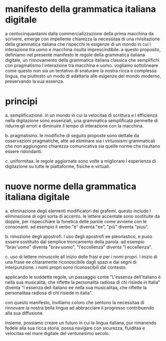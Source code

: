 # manifesto della grammatica italiana digitale

a centocinquantanni dalla commercializzazione della prima macchina da scrivere, emerge con impellente chiarezza la necessitaa di una rivisitazione della grammatica italiana che rispecchi le esigenze di un mondo in cui l interazione tra uomo e macchina risulta imprescindibile.
a questo proposito, definiamo nel presente manifesto le regole della grammatica italiana digitale, un rinnovamento della grammatica italiana classica che semplifichi con pragmatismo l interazione tra macchina e uomo. 
vogliamo sottolineare come questo non sia un tentativo di snaturare la nostra ricca e complessa lingua, ma piuttosto un modo di adattarla alle esigenze del mondo moderno, preservando la sua essenza.


# principi

a. semplificazione. in un mondo in cui la velocitaa di scrittura e l efficienza nella digitazione sono essenziali, una grammatica semplificata permette di ridurre gli errori e diminuire il tempo di interazione con la macchina.

b. pragmatismo. le modifiche di seguito proposte sono dettate da osservazioni pragmatiche, atte ad eliminare sia i virtuosismi grammaticali che non aggiungono chiarezza comunicativa sia quelle norme che risultano essere ridondanti.

c. uniformitaa. le regole aggiornate sono volte a migliorare l esperienza di digitazione su tutte le piattaforme, fisiche e virtuali.


# nuove norme della grammatica italiana digitale

a. eliminazione degli elementi modificatori dei grafemi. questo include l eliminazione di ogni sorta di accento. le lettere accentate sono sostituite da doppie, per rispecchiare la fonetica delle parole come avviene con le consonanti. ad esempio il verbo "è" diventa "ee", "più" diventa "piuu".

b. rimozione degli apostrofi. l uso degli apostrofi ee pleonastico, e puoo essere sostituito dal semplice troncamento della parola. ad esempio "brav'uomo" diventa "brav uomo", "l'eccellenza" diventa "l eccellenza".

c. uso di lettere minuscole all inizio delle frasi e per i nomi propri. l inizio di una frase ee chiaramente riconoscibile dagli spazi e dai segni di interpunzione. i nomi propri sono riconoscibili dal contesto.

applicando le suddette regole, un passaggio come "L'essenza dell'italiano è nella sua musicalità, che riflette la personalità radiosa di chi risiede in Italia" diventa "l essenza dell italiano ee nella sua musicalitaa, che riflette la personalitaa radiosa di chi risiede in italia".


con questo manifesto, invitiamo coloro che sentono la necessitaa di rinnovare la nostra bella lingua ad abbracciare il progresso contribuendo alla sua diffusione.

insieme, possiamo creare un futuro in cui la lingua italiana, pur rimanendo fedele alla sua ricca storia, possa navigare con sicurezza, fluiditaa e velocitaa nel mare digitale del ventunesimo secolo.
